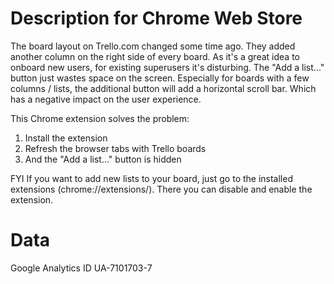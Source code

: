 # Description for Chrome Web Store 

The board layout on Trello.com changed some time ago. They added another column on the right side of every board. As it's a great idea to onboard new users, for existing superusers it's disturbing. The "Add a list..." button just wastes space on the screen. Especially for boards with a few columns / lists, the additional button will add a horizontal scroll bar. Which has a negative impact on the user experience.

This Chrome extension solves the problem:
1. Install the extension
2. Refresh the browser tabs with Trello boards 
3. And the "Add a list..." button is hidden

FYI
If you want to add new lists to your board, just go to the installed extensions (chrome://extensions/). There you can disable and enable the extension.


# Data

Google Analytics ID 
UA-7101703-7